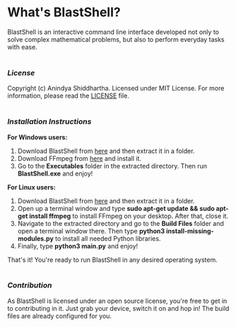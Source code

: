 # **What's BlastShell?**
BlastShell is an interactive command line interface developed not only to solve complex mathematical problems, but also to perform everyday tasks with ease.
<br><br>

### **_License_**
Copyright (c) Anindya Shiddhartha. Licensed under MIT License. For more information, please read the [LICENSE](LICENSE) file.
<br><br>

### **_Installation Instructions_**

**For Windows users:**
 1. Download BlastShell from [here](https://github.com/shiddharth/BlastShell/archive/master.zip) and then extract it in a folder.
 2. Download FFmpeg from [here](https://ffmpeg.org/download.html) and install it.
 3. Go to the **Executables** folder in the extracted directory. Then run **BlastShell.exe** and enjoy!

**For Linux users:**
 1. Download BlastShell from [here](https://github.com/shiddharth/BlastShell/archive/master.zip) and then extract it in a folder.
 2. Open up a terminal window and type **sudo apt-get update && sudo apt-get install ffmpeg** to install FFmpeg on your desktop. After that, close it.
 3. Navigate to the extracted directory and go to the **Build Files** folder and open a terminal window there. Then type **python3 install-missing-modules.py** to install all needed Python libraries.
 4. Finally, type **python3 main.py** and enjoy!

That's it! You're ready to run BlastShell in any desired operating system.
<br><br>

### **_Contribution_**
As BlastShell is licensed under an open source license, you're free to get in to contributing
in it. Just grab your device, switch it on and hop in! The build files are already configured for you.